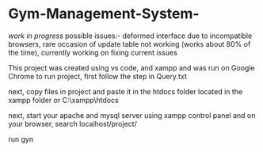 # Gym-Management-System-
*work in progress*
possible issues:-
deformed interface due to incompatible browsers,
rare occasion of update table not working (works about 80% of the time),
currently working on fixing current issues

This project was created using vs code, and xampp and was run on Google Chrome
to run project, first follow the step in Query.txt

next, copy files in project and paste it in the htdocs folder located in the xampp folder
or C:\xampp\htdocs

next, start your apache and mysql server using xampp control panel and on your browser, search localhost/project/

run gyn
